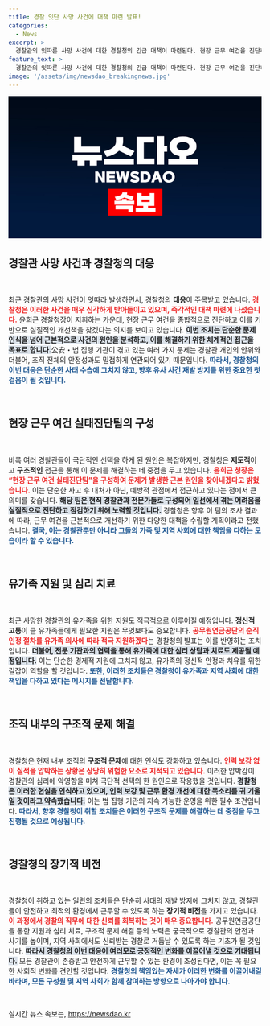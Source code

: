 ```yaml
---
title: 경찰 잇단 사망 사건에 대책 마련 발표!
categories:
  - News
excerpt: >
  경찰관의 잇따른 사망 사건에 대한 경찰청의 긴급 대책이 마련된다. 현장 근무 여건을 진단하고 유가족 지원에 나서는 민감한 시점, 경찰 내부 변화의 바람이 기대된다. 클릭하고 자세한 내용을 확인해보세요!
feature_text: >
  경찰관의 잇따른 사망 사건에 대한 경찰청의 긴급 대책이 마련된다. 현장 근무 여건을 진단하고 유가족 지원에 나서는 민감한 시점, 경찰 내부 변화의 바람이 기대된다. 클릭하고 자세한 내용을 확인해보세요!
image: '/assets/img/newsdao_breakingnews.jpg'
---
```


<p><img src="/assets/img/newsdao_breakingnews.jpg" alt="bookingtag 속보" /></p>

<h2 data-ke-size="size26">경찰관 사망 사건과 경찰청의 대응</h2>

<p data-ke-size="size16">&nbsp;</p>

<p>최근 경찰관의 사망 사건이 잇따라 발생하면서, 경찰청의 <b>대응</b>이 주목받고 있습니다. <b><span style="color: #ee2323;">경찰청은 이러한 사건을 매우 심각하게 받아들이고 있으며, 즉각적인 대책 마련에 나섰습니다.</span></b> 윤희근 경찰청장이 지휘하는 가운데, 현장 근무 여건을 종합적으로 진단하고 이를 기반으로 실질적인 개선책을 찾겠다는 의지를 보이고 있습니다. <b><span style="background-color: #21538527;">이번 조치는 단순한 문제 인식을 넘어 근본적으로 사건의 원인을 분석하고, 이를 해결하기 위한 체계적인 접근을 목표로 합니다.</span></b>公安・법 집행 기관이 겪고 있는 여러 가지 문제는 경찰관 개인의 안위와 더불어, 조직 전체의 안정성과도 밀접하게 연관되어 있기 때문입니다. <b><span style="color: #1a5490;">따라서, 경찰청의 이번 대응은 단순한 사태 수습에 그치지 않고, 향후 유사 사건 재발 방지를 위한 중요한 첫 걸음이 될 것입니다.</span></b></p>

<p data-ke-size="size16">&nbsp;</p>

<h2 data-ke-size="size26">현장 근무 여건 실태진단팀의 구성</h2>

<p data-ke-size="size16">&nbsp;</p>

<p>비록 여러 경찰관들이 극단적인 선택을 하게 된 원인은 복잡하지만, 경찰청은 <b>제도적</b>이고 <b>구조적인</b> 접근을 통해 이 문제를 해결하는 데 중점을 두고 있습니다. <b><span style="color: #ee2323;">윤희근 청장은 “현장 근무 여건 실태진단팀”을 구성하여 문제가 발생한 근본 원인을 찾아내겠다고 밝혔습니다.</span></b> 이는 단순한 사고 후 대처가 아닌, 예방적 관점에서 접근하고 있다는 점에서 큰 의미를 갖습니다. <b><span style="background-color: #21538527;">해당 팀은 현직 경찰관과 전문가들로 구성되어 일선에서 겪는 어려움을 실질적으로 진단하고 점검하기 위해 노력할 것입니다.</span></b> 경찰청은 향후 이 팀의 조사 결과에 따라, 근무 여건을 근본적으로 개선하기 위한 다양한 대책을 수립할 계획이라고 전했습니다. <b><span style="color: #1a5490;">결국, 이는 경찰관뿐만 아니라 그들의 가족 및 지역 사회에 대한 책임을 다하는 모습이라 할 수 있습니다.</span></b></p>

<p data-ke-size="size16">&nbsp;</p>

<h2 data-ke-size="size26">유가족 지원 및 심리 치료</h2>

<p data-ke-size="size16">&nbsp;</p>

<p>최근 사망한 경찰관의 유가족을 위한 지원도 적극적으로 이루어질 예정입니다. <b>정신적 고통</b>이 클 유가족들에게 필요한 지원은 무엇보다도 중요합니다. <b><span style="color: #ee2323;">공무원연금공단의 순직 인정 절차를 유가족 의사에 따라 적극 지원하겠다</span></b>는 경찰청의 발표는 이를 반영하는 조치입니다. <b><span style="background-color: #21538527;">더불어, 전문 기관과의 협력을 통해 유가족에 대한 심리 상담과 치료도 제공될 예정입니다.</span></b> 이는 단순한 경제적 지원에 그치지 않고, 유가족의 정신적 안정과 치유를 위한 길잡이 역할을 할 것입니다. <b><span style="color: #1a5490;">또한, 이러한 조치들은 경찰청이 유가족과 지역 사회에 대한 책임을 다하고 있다는 메시지를 전달합니다.</span></b></p>

<p data-ke-size="size16">&nbsp;</p>

<h2 data-ke-size="size26">조직 내부의 구조적 문제 해결</h2>

<p data-ke-size="size16">&nbsp;</p>

<p>경찰청은 현재 내부 조직의 <b>구조적 문제</b>에 대한 인식도 강화하고 있습니다. <b><span style="color: #ee2323;">인력 보강 없이 실적을 압박하는 상황은 상당히 위험한 요소로 지적되고 있습니다.</span></b> 이러한 압박감이 경찰관의 심리에 악영향을 미쳐 극단적 선택의 한 원인으로 작용했을 것입니다. <b><span style="background-color: #21538527;">경찰청은 이러한 현실을 인식하고 있으며, 인력 보강 및 근무 환경 개선에 대한 목소리를 귀 기울일 것이라고 약속했습니다.</span></b> 이는 법 집행 기관의 지속 가능한 운영을 위한 필수 조건입니다. <b><span style="color: #1a5490;">따라서, 향후 경찰청이 취할 조치들은 이러한 구조적 문제를 해결하는 데 중점을 두고 진행될 것으로 예상됩니다.</span></b></p>

<p data-ke-size="size16">&nbsp;</p>

<h2 data-ke-size="size26">경찰청의 장기적 비전</h2>

<p data-ke-size="size16">&nbsp;</p>

<p>경찰청이 취하고 있는 일련의 조치들은 단순히 사태의 재발 방지에 그치지 않고, 경찰관들이 안전하고 최적의 환경에서 근무할 수 있도록 하는 <b>장기적 비전</b>을 가지고 있습니다. <b><span style="color: #ee2323;">이 과정에서 경찰의 직무에 대한 신뢰를 회복하는 것이 매우 중요합니다.</span></b> 공무원연금공단을 통한 지원과 심리 치료, 구조적 문제 해결 등의 노력은 궁극적으로 경찰관의 안전과 사기를 높이며, 지역 사회에서도 신뢰받는 경찰로 거듭날 수 있도록 하는 기초가 될 것입니다. <b><span style="background-color: #21538527;">따라서 경찰청의 이번 대응이 여러모로 긍정적인 변화를 이끌어낼 것으로 기대됩니다.</span></b> 모든 경찰관이 존중받고 안전하게 근무할 수 있는 환경이 조성된다면, 이는 꼭 필요한 사회적 변화를 견인할 것입니다. <b><span style="color: #1a5490;">경찰청의 책임있는 자세가 이러한 변화를 이끌어내길 바라며, 모든 구성원 및 지역 사회가 함께 참여하는 방향으로 나아가야 합니다.</span></b></p>

<p data-ke-size="size16">&nbsp;</p>
실시간 뉴스 속보는, <a href="https://newsdao.kr" rel="dofollow">https://newsdao.kr</a>



